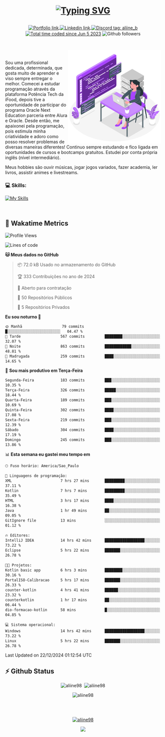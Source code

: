 # <p align = "center"><a href="https://git.io/typing-svg"><img src="https://readme-typing-svg.demolab.com?font=Space+Mono&size=28&pause=1000&duration=4000&color=8E58F7&vCenter=true&width=500&lines=%E2%9C%A8+Ol%C3%A1%2C+sou+Aline+Bevilacqua;%E2%9C%A8+Desenvolvedora+Web!" alt="Typing SVG" /></a></p>

<p align = "center">
    <a href="https://aliine98.github.io" target="_blank">
        <img alt="Portfolio link" align="center" src = "https://img.shields.io/badge/portfolio-8A2BE2?style=for-the-badge">
    </a>
    <a href="https://www.linkedin.com/in/aline-bevilacqua/" target="_blank">
        <img alt="Linkedin link" align="center" src = "https://img.shields.io/badge/LinkedIn-0077B5?style=for-the-badge&logo=linkedin&logoColor=white">
    </a>
    <a href="https://discord.com/" target="_blank">
        <img alt="Discord tag: aliine_b" align="center" src="https://img.shields.io/badge/-aliine__b-5865f2?style=flat-square&logo=Discord&logoColor=FFF" height="28">
    </a>
    <a href="https://wakatime.com/@aliine"><img src="https://wakatime.com/badge/user/d705bdc6-1244-4026-9380-8de8c1599f8d.svg?style=for-the-badge" alt="Total time coded since Jun 5 2023" align="center"/></a>
    <img alt="Github followers" align="center" src="https://img.shields.io/github/followers/Aliine98?style=for-the-badge&color=bf0f47&logo=github&logoColor=white">
</p><br>

<a href="https://storyset.com/"><img src="./assets/coding-amico.svg" width="300" align="right"></a>

<div align="left">
<br>

Sou uma profissional dedicada, determinada, que gosta muito de aprender e viso sempre entregar o melhor. Comecei a estudar programação através da plataforma Potência Tech da iFood, depois tive a oportunidade de participar do programa Oracle Next Education parceria entre Alura e Oracle. Desde então, me apaixonei pela programação, pois estimula minha criatividade e adoro como posso resolver problemas de diversas maneiras diferentes! Continuo sempre estudando e fico ligada em oportunidades de cursos e bootcamps gratuitos.
Estudei por conta própria inglês (nível intermediário).

Meus hobbies são ouvir músicas, jogar jogos variados, fazer academia, ler livros, assistir animes e livestreams.

### 💻 Skills:
[![My Skills](https://skillicons.dev/icons?i=html,css,js,java,tailwind,mysql,hibernate,ts,nuxt,angular,next,firebase,express,mongo&perline=5)](https://skillicons.dev)
</div>
<br>

## 🚀 Wakatime Metrics

<!--START_SECTION:waka-->
![Profile Views](http://img.shields.io/badge/Visualizac%C3%B5es%20do%20perfil-0-blue)

![Lines of code](https://img.shields.io/badge/Desde%20o%20Hello%20World%20eu%20escrevi-379.3%20thousand%20linhas%20de%20c%C3%B3digo-blue)

**🐱 Meus dados no GitHub** 

> 📦 72.0 kB Usado no armazenamento do GitHub 
 > 
> 🏆 333 Contribuições no ano de 2024
 > 
> 💼 Aberto para contratação
 > 
> 📜 50 Repositórios Públicos 
 > 
> 🔑 5 Repositórios Privados 
 > 
**Eu sou noturno 🦉** 

```text
🌞 Manhã                  79 commits          █░░░░░░░░░░░░░░░░░░░░░░░░   04.47 % 
🌆 Tarde                  567 commits         ████████░░░░░░░░░░░░░░░░░   32.07 % 
🌃 Noite                  863 commits         ████████████░░░░░░░░░░░░░   48.81 % 
🌙 Madrugada              259 commits         ████░░░░░░░░░░░░░░░░░░░░░   14.65 % 
```
📅 **Sou mais produtivo em Terça-Feira** 

```text
Segunda-Feira            183 commits         ███░░░░░░░░░░░░░░░░░░░░░░   10.35 % 
Terça-Feira              326 commits         █████░░░░░░░░░░░░░░░░░░░░   18.44 % 
Quarta-Feira             189 commits         ███░░░░░░░░░░░░░░░░░░░░░░   10.69 % 
Quinta-Feira             302 commits         ████░░░░░░░░░░░░░░░░░░░░░   17.08 % 
Sexta-Feira              219 commits         ███░░░░░░░░░░░░░░░░░░░░░░   12.39 % 
Sábado                   304 commits         ████░░░░░░░░░░░░░░░░░░░░░   17.19 % 
Domingo                  245 commits         ███░░░░░░░░░░░░░░░░░░░░░░   13.86 % 
```


📊 **Esta semana eu gastei meu tempo em** 

```text
🕑︎ Fuso horário: America/Sao_Paulo

💬 Linguagens de programação: 
XML                      7 hrs 27 mins       █████████░░░░░░░░░░░░░░░░   37.11 % 
Kotlin                   7 hrs 7 mins        █████████░░░░░░░░░░░░░░░░   35.49 % 
HTML                     3 hrs 17 mins       ████░░░░░░░░░░░░░░░░░░░░░   16.38 % 
Java                     1 hr 49 mins        ██░░░░░░░░░░░░░░░░░░░░░░░   09.05 % 
GitIgnore file           13 mins             ░░░░░░░░░░░░░░░░░░░░░░░░░   01.12 % 

🔥 Editores: 
IntelliJ IDEA            14 hrs 42 mins      ██████████████████░░░░░░░   73.22 % 
Eclipse                  5 hrs 22 mins       ███████░░░░░░░░░░░░░░░░░░   26.78 % 

🐱‍💻 Projetos: 
Kotlin basic app         6 hrs 3 mins        ████████░░░░░░░░░░░░░░░░░   30.16 % 
PortalISO-Calibracao     5 hrs 17 mins       ███████░░░░░░░░░░░░░░░░░░   26.33 % 
counter-kotlin           4 hrs 41 mins       ██████░░░░░░░░░░░░░░░░░░░   23.32 % 
counterkotlin            1 hr 17 mins        ██░░░░░░░░░░░░░░░░░░░░░░░   06.44 % 
dio-formacao-kotlin      58 mins             █░░░░░░░░░░░░░░░░░░░░░░░░   04.85 % 

💻 Sistema operacional: 
Windows                  14 hrs 42 mins      ██████████████████░░░░░░░   73.22 % 
Linux                    5 hrs 22 mins       ███████░░░░░░░░░░░░░░░░░░   26.78 % 
```


 Last Updated on 22/12/2024 01:12:54 UTC
<!--END_SECTION:waka-->
 
## ⚡ Github Status

<p align="center"><img src="https://my-github-readme-stats-aliine98.vercel.app/api?username=aliine98&show_icons=true&locale=en&theme=radical" alt="aliine98" />&nbsp;&nbsp;<img src="https://my-github-readme-stats-aliine98.vercel.app/api/top-langs?username=aliine98&show_icons=true&locale=en&layout=compact&theme=radical&exclude_repo=my-github-readme-stats,my-github-readme-streak-stats,github-readme-streak-stats,ajax-com-js-puro" alt="aliine98" /></p>

<p align="center"><img src="https://my-github-readme-streak-stats.vercel.app?user=aliine98&theme=radical" alt="aliine98" /></p>

<br><br>
<p align="center"> <a href="https://github.com/ryo-ma/github-profile-trophy" target="_blank"><img src="https://github-profile-trophy.vercel.app/?username=aliine98&theme=radical&column=4" alt="aliine98" /></a> </p>

<p align="center"><img src="https://media4.giphy.com/media/C1bBFL2dMQxA4/giphy.gif?cid=ecf05e47z7xqxd7gboyuplq95r7v869x9bi8msk1upllpme2&ep=v1_gifs_search&rid=giphy.gif&ct=g" width="700"></p>
